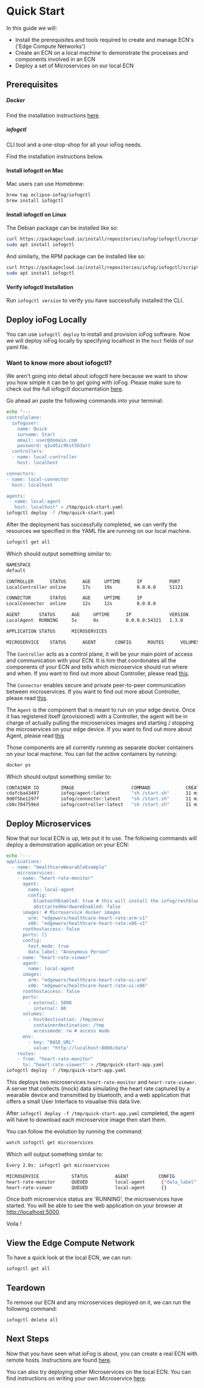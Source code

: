 # Quick Start

In this guide we will:

- Install the prerequisites and tools required to create and manage ECN's ('Edge Compute Networks')
- Create an ECN on a local machine to demonstrate the processes and components involved in an ECN
- Deploy a set of Microservices on our local ECN

## Prerequisites

##### Docker

Find the installation instructions <a href="https://docs.docker.com/">here</a>.

##### iofogctl

CLI tool and a one-stop-shop for all your ioFog needs.

Find the installation instructions below.

#### Install iofogctl on Mac

Mac users can use Homebrew:

```bash
brew tap eclipse-iofog/iofogctl
brew install iofogctl
```

#### Install iofogctl on Linux

The Debian package can be installed like so:

```bash
curl https://packagecloud.io/install/repositories/iofog/iofogctl/script.deb.sh | sudo bash
sudo apt install iofogctl
```

And similarly, the RPM package can be installed like so:

```bash
curl https://packagecloud.io/install/repositories/iofog/iofogctl/script.rpm.sh | sudo bash
sudo apt install iofogctl
```

#### Verify iofogctl Installation

Run `iofogctl version` to verify you have successfully installed the CLI.

## Deploy ioFog Locally

You can use `iofogctl deploy` to install and provision ioFog software. Now we will deploy ioFog locally by specifying localhost in the `host` fields of our yaml file.

<aside class="notifications note">
  <h3><img src="/images/icos/ico-note.svg" alt="">Want to know more about iofogctl?</h3>
  <p>We aren't going into detail about iofogctl here because we want to show you how simple it can be to get going with ioFog. Please make sure to check out the full iofogctl documentation <a href="../tools/iofogctl/usage.html">here</a>.</p>
</aside>

Go ahead an paste the following commands into your terminal:

```bash
echo "---
controlplane:
  iofoguser:
    name: Quick
    surname: Start
    email: user@domain.com
    password: q1u45ic9kst563art
  controllers:
  - name: local-controller
    host: localhost

connectors:
- name: local-connector
  host: localhost

agents:
 - name: local-agent
   host: localhost" > /tmp/quick-start.yaml
iofogctl deploy -f /tmp/quick-start.yaml
```

After the deployment has successfully completed, we can verify the resources we specified in the YAML file are running on our local machine.

```bash
iofogctl get all
```

Which should output something similar to:

```bash
NAMESPACE
default

CONTROLLER	    STATUS		AGE		UPTIME		IP		    PORT
LocalController	online		17s		19s		    0.0.0.0		51121

CONNECTOR       STATUS		AGE		UPTIME		IP
LocalConnector	online		12s		12s		    0.0.0.0

AGENT       STATUS		AGE		UPTIME		IP		        VERSION
LocalAgent  RUNNING		5s		0s		    0.0.0.0:54321	1.3.0

APPLICATION	STATUS		MICROSERVICES

MICROSERVICE	STATUS		AGENT		CONFIG		ROUTES		VOLUMES		PORTS

```

The `Controller` acts as a control plane, it will be your main point of access and communication with your ECN. It is him that coordonates all the components of your ECN and tells which microservice should run where and when. If you want to find out more about Controller, please read <a href="../controllers/overview.html">this</a>.

The `Connector` enables secure and private peer-to-peer communication between microservices. If you want to find out more about Controller, please read <a href="../connectors/overview.html">this</a>.

The `Agent` is the component that is meant to run on your edge device. Once it has registered itself (provisioned) with a Controller, the agent will be in charge of actually pulling the microservices images and starting / stopping the microservices on your edge device. If you want to find out more about Agent, please read <a href="../agents/overview.html">this</a>

Those components are all currently running as separate docker containers on your local machine. You can list the active containers by running:

```bash
docker ps
```

Which should output something similar to:

```bash
CONTAINER ID        IMAGE                     COMMAND             CREATED             STATUS              PORTS                                            NAMES
cdafcba43497        iofog/agent:latest        "sh /start.sh"      11 minutes ago      Up 11 minutes       0.0.0.0:54321->54321/tcp, 0.0.0.0:8081->22/tcp   iofog-agent
9d0f5be1297f        iofog/connector:latest    "sh /start.sh"      11 minutes ago      Up 11 minutes       0.0.0.0:8080->8080/tcp                           iofog-connector
cb8c784759ed        iofog/controller:latest   "sh /start.sh"      11 minutes ago      Up 11 minutes       0.0.0.0:51121->51121/tcp, 0.0.0.0:8008->80/tcp   iofog-controller
```

## Deploy Microservices

Now that our local ECN is up, lets put it to use. The following commands will deploy a demonstration application on your ECN:

```bash
echo '---
applications:
  - name: "HealthcareWearableExample"
    microservices:
    - name: "heart-rate-monitor"
      agent:
        name: local-agent
        config:
          bluetoothEnabled: true # this will install the iofog/restblue microservice
          abstractedHardwareEnabled: false
      images: # Microservice docker images
        arm: "edgeworx/healthcare-heart-rate:arm-v1"
        x86: "edgeworx/healthcare-heart-rate:x86-v1"
      roothostaccess: false
      ports: []
      config:
        test_mode: true
        data_label: "Anonymous Person"
    - name: "heart-rate-viewer"
      agent:
        name: local-agent
      images:
        arm: "edgeworx/healthcare-heart-rate-ui:arm"
        x86: "edgeworx/healthcare-heart-rate-ui:x86"
      roothostaccess: false
      ports:
        - external: 5000
          internal: 80
      volumes:
        - hostdestination: /tmp/msvc
          containerdestination: /tmp
          accessmode: rw # access mode
      env:
        - key: "BASE_URL"
          value: "http://localhost:8080/data"
    routes:
    - from: "heart-rate-monitor"
      to: "heart-rate-viewer"' > /tmp/quick-start-app.yaml
iofogctl deploy -f /tmp/quick-start-app.yaml
```

This deploys two microservices `heart-rate-monitor` and `heart-rate-viewer`. A server that collects (mock) data simulating the heart rate captured by a wearable device and transmitted by bluetooth, and a web application that offers a small User Interface to visualise this data live.

After `iofogctl deploy -f /tmp/quick-start-app.yaml` completed, the agent will have to download each microservice image then start them.

You can follow the evolution by running the command:

```bash
watch iofogctl get microservices
```

Which will output something similar to:

```bash
Every 2.0s: iofogctl get microservices                                                                                                                                                  Alexandres-MacBook-Pro.local: Wed Sep 11 16:17:34 2019

MICROSERVICE            STATUS          AGENT           CONFIG                                                  ROUTES                  VOLUMES         PORTS
heart-rate-monitor      QUEUED          local-agent      {"data_label":"Anonymous Person","test_mode":true}      heart-rate-viewer
heart-rate-viewer       QUEUED          local-agent      {}                                                                             /tmp/msvc:/tmp  5000:80
```

Once both microservice status are 'RUNNING', the microservices have started. You will be able to see the web application on your browser at <a href="http://localhost:5000/" target="_blank">http://localhost:5000</a>.

Voila !

## View the Edge Compute Network

To have a quick look at the local ECN, we can run:

```bash
iofogctl get all
```

## Teardown

To remove our ECN and any microservices deployed on it, we can run the following command:

```bash
iofogctl delete all
```

## Next Steps

Now that you have seen what ioFog is about, you can create a real ECN with remote hosts. Instructions are found [here](../remote-deployment/introduction.html).

You can also try deploying other Microservices on the local ECN. You can find instructions on writing your own Microservice [here](../writing-microservices/overview.html).
